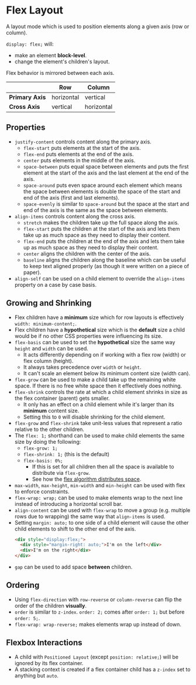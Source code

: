 # Flex Layout

A layout mode which is used to position elements along a given axis (row or column).

`display: flex;` will:
- make an element **block-level**.
- change the element's children's layout.

Flex behavior is mirrored between each axis.

|                  | Row        | Column     |
| ---------------- | ---------- | ---------- |
| **Primary Axis** | horizontal | vertical   |
| **Cross Axis**   | vertical   | horizontal |

## Properties

- `justify-content` controls content along the primary axis.
  - `flex-start` puts elements at the start of the axis.
  - `flex-end` puts elements at the end of the axis.
  - `center` puts elements in the middle of the axis.
  - `space-between` puts equal space between elements and puts the first element at the start of the axis and the last element at the end of the axis.
  - `space-around` puts even space around each element which means the space between elements is double the space of the start and end of the axis (first and last elements).
  - `space-evenly` is similar to `space-around` but the space at the start and end of the axis is the same as the space between elements.
- `align-items` controls content along the cross axis.
  - `stretch` makes the children take up the full space along the axis.
  - `flex-start` puts the children at the start of the axis and lets them take up as much space as they need to display their content.
  - `flex-end` puts the children at the end of the axis and lets them take up as much space as they need to display their content.
  - `center` aligns the children with the center of the axis.
  - `baseline` aligns the children along the baseline which can be useful to keep text aligned properly (as though it were written on a piece of paper).
- `align-self` can be used on a child element to override the `align-items` property on a case by case basis.

## Growing and Shrinking

- Flex children have a **minimum** size which for row layouts is effectively `width: minimum-content;`.
- Flex children have a **hypothetical** size which is the **default** size a child would be if no other CSS properties were influencing its size.
- `flex-basis` can be used to set the **hypothetical** size the same way `height` and `width` can be used.
  - It acts differently depending on if working with a flex row (width) or flex column (height).
  - It always takes precedence over `width` or `height`.
  - It can't scale an element below its minimum content size (width can).
- `flex-grow` can be used to make a child take up the remaining white space. If there is no free white space then it effectively does nothing.
- `flex-shrink` controls the rate at which a child element shrinks in size as the flex container (parent) gets smaller.
  - It only has an effect on a child element while it's larger than its **minimum** content size.
  - Setting this to `0` will disable shrinking for the child element.
- `flex-grow` and `flex-shrink` take unit-less values that represent a ratio relative to the other children.
- The `flex: 1;` shorthand can be used to make child elements the same size by doing the following:
  - `flex-grow: 1;`
  - `flex-shrink: 1;` (this is the default)
  - `flex-basis: 0%;`
    - If this is set for all children then all the space is available to distribute via `flex-grow`.
    - See how the [flex algorithm distributes space](https://www.w3.org/TR/css-flexbox-1/images/rel-vs-abs-flex.svg).
- `max-width`, `max-height`, `min-width` and `min-height` can be used with flex to enforce constraints.
- `flex-wrap: wrap;` can be used to make elements wrap to the next line instead of introducing a horizontal scroll bar.
- `align-content` can be used with `flex-wrap` to move a group (e.g. multiple rows due to wrapping) the same way that `align-items` is used.
- Setting `margin: auto;` to one side of a child element will cause the other child elements to shift to the other end of the axis.
  ```html
  <div style="display:flex;">
    <div style="margin-right: auto;">I'm on the left</div>
    <div>I'm on the right</div>
  </div>
  ```
- `gap` can be used to add space **between** children.

## Ordering

- Using `flex-direction` with `row-reverse` or `column-reverse` can flip the order of the children **visually**.
- `order` is similar to `z-index`. `order: 2;` comes after `order: 1;` but before `order: 5;`.
- `flex-wrap: wrap-reverse;` makes elements wrap up instead of down.

## Flexbox Interactions

- A child with `Positioned Layout` (except `position: relative;`) will be ignored by its flex container.
- A stacking context is created if a flex container child has a `z-index` set to anything but `auto`.
